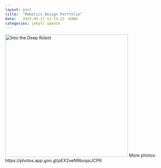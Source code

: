 ```yaml
---
layout: post
title:  "Robotics Design Portfolio"
date:   2025-05-17 12:33:22 -0400
categories: jekyll update
---
```

<img src="/images/finalRebar.heic" alt="Into the Deep Robot" width="400">
More photos: https://photos.app.goo.gl/pEX2xeN9boqsiJCP6

